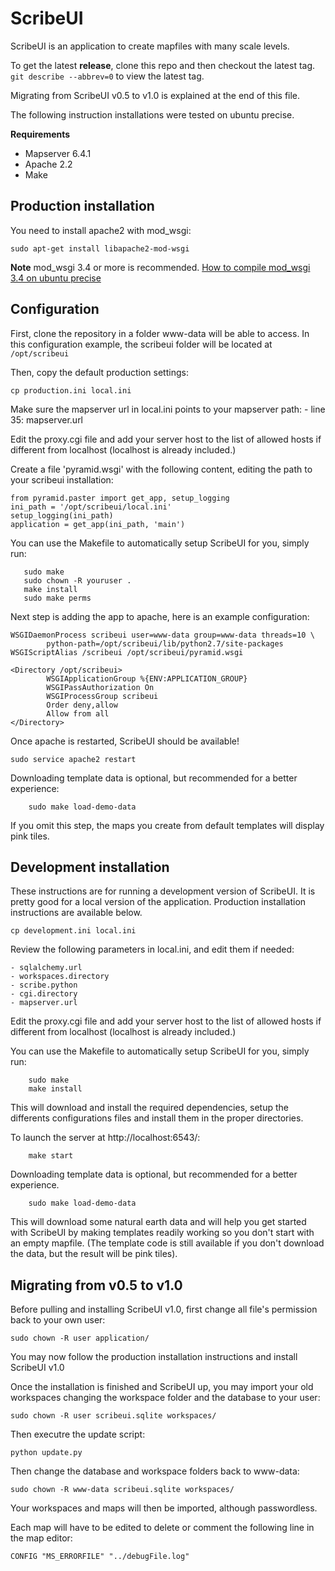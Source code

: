 ScribeUI
=========

ScribeUI is an application to create mapfiles with many scale levels.

To get the latest **release**, clone this repo and then checkout the latest tag. ``` git describe --abbrev=0 ``` to view the latest tag.

Migrating from ScribeUI v0.5 to v1.0 is explained at the end of this file.

The following instruction installations were tested on ubuntu precise. 


**Requirements**

* Mapserver 6.4.1
* Apache 2.2
* Make

Production installation
------------

You need to install apache2 with mod_wsgi: 

    sudo apt-get install libapache2-mod-wsgi 

**Note** mod_wsgi 3.4 or more is recommended. [How to compile mod_wsgi 3.4 on ubuntu precise](http://scribeui.org/faq.html#wsgi-how)


Configuration
-------------

First, clone the repository in a folder www-data will be able to access. In this configuration example, the scribeui folder will be located at ```/opt/scribeui```

Then, copy the default production settings:
 
    cp production.ini local.ini

Make sure the mapserver url in local.ini points to your mapserver path:
	- line 35: mapserver.url

Edit the proxy.cgi file and add your server host to the list of allowed hosts if different from localhost (localhost is already included.)

Create a file 'pyramid.wsgi' with the following content, editing the path to your scribeui installation:

	from pyramid.paster import get_app, setup_logging
	ini_path = '/opt/scribeui/local.ini'
	setup_logging(ini_path)
	application = get_app(ini_path, 'main')


You can use the Makefile to automatically setup ScribeUI for you, simply run:

       sudo make
       sudo chown -R youruser .
       make install
       sudo make perms


Next step is adding the app to apache, here is an example configuration:

    WSGIDaemonProcess scribeui user=www-data group=www-data threads=10 \
	        python-path=/opt/scribeui/lib/python2.7/site-packages
	WSGIScriptAlias /scribeui /opt/scribeui/pyramid.wsgi

	<Directory /opt/scribeui>
	        WSGIApplicationGroup %{ENV:APPLICATION_GROUP}
	        WSGIPassAuthorization On
	        WSGIProcessGroup scribeui
	        Order deny,allow
	        Allow from all
	</Directory>

Once apache is restarted, ScribeUI should be available!

    sudo service apache2 restart

Downloading template data is optional, but recommended for a better 
experience: 

        sudo make load-demo-data   

If you omit this step, the maps you create from default templates will display pink tiles.


Development installation
------------

These instructions are for running a development version of ScribeUI. It is pretty good for a local version of the application. Production installation instructions are available below.

    cp development.ini local.ini

Review the following parameters in local.ini, and edit them if needed:

	- sqlalchemy.url
	- workspaces.directory
	- scribe.python
	- cgi.directory
	- mapserver.url

Edit the proxy.cgi file and add your server host to the list of allowed hosts if different from localhost (localhost is already included.)

You can use the Makefile to automatically setup ScribeUI for you, simply run:

        sudo make
        make install

This will download and install the required dependencies, setup the differents
configurations files and install them in the proper directories. 

To launch the server at http://localhost:6543/:

        make start

Downloading template data is optional, but recommended for a better 
experience. 

        sudo make load-demo-data   


This will download some natural earth data and will help you get started with
ScribeUI by making templates readily working so you don't start with an empty
mapfile. (The template code is still available if you don't download the data,
but the result will be pink tiles). 

Migrating from v0.5 to v1.0
-----------------------------

Before pulling and installing ScribeUI v1.0, first change all file's permission back to your own user:

    sudo chown -R user application/

You may now follow the production installation instructions and install ScribeUI v1.0

Once the installation is finished and  ScribeUI up, you may import your old workspaces changing the workspace folder and the database to your user:

    sudo chown -R user scribeui.sqlite workspaces/
 
Then executre the update script:

    python update.py

Then change the database and workspace folders back to www-data:

    sudo chown -R www-data scribeui.sqlite workspaces/

Your workspaces and maps will then be imported, although passwordless. 

Each map will have to be edited to delete or comment the following line in the map editor:

    CONFIG "MS_ERRORFILE" "../debugFile.log"

